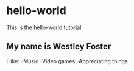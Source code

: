 # hello-world
This is the hello-world tutorial 

## My name is **Westley Foster**
I like:
-Music
-Video games
-Appreciating things

